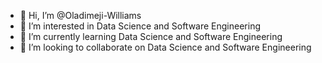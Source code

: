 - 👋 Hi, I’m @Oladimeji-Williams
- 👀 I’m interested in Data Science and Software Engineering
- 🌱 I’m currently learning Data Science and Software Engineering
- 💞️ I’m looking to collaborate on Data Science and Software Engineering

<!---
Oladimeji-Williams/Oladimeji-Williams is a ✨ special ✨ repository because its `README.md` (this file) appears on your GitHub profile.
You can click the Preview link to take a look at your changes.
--->
